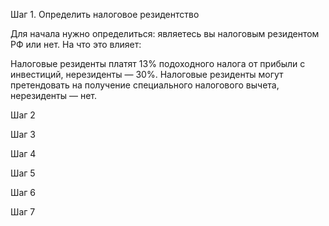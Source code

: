 Шаг 1. Определить налоговое резидентство

Для начала нужно определиться: являетесь вы налоговым резидентом РФ или нет. На что это влияет:

Налоговые резиденты платят 13% подоходного налога от прибыли с инвестиций, нерезиденты — 30%.
Налоговые резиденты могут претендовать на получение специального налогового вычета, нерезиденты — нет.




Шаг 2

Шаг 3

Шаг 4

Шаг 5


Шаг 6

Шаг 7

